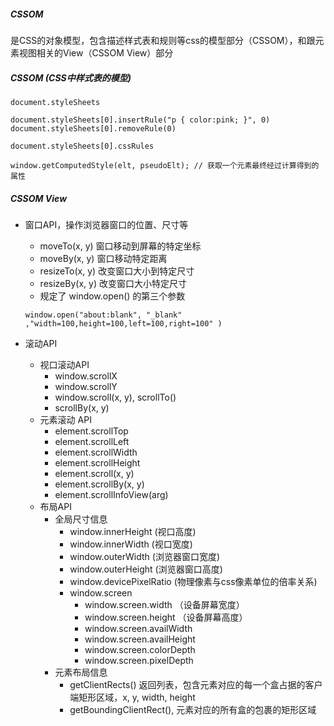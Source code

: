 #####  CSSOM
是CSS的对象模型，包含描述样式表和规则等css的模型部分（CSSOM），和跟元素视图相关的View（CSSOM View）部分

##### CSSOM (CSS中样式表的模型)
```
document.styleSheets

document.styleSheets[0].insertRule("p { color:pink; }", 0)
document.styleSheets[0].removeRule(0)

document.styleSheets[0].cssRules

window.getComputedStyle(elt, pseudoElt); // 获取一个元素最终经过计算得到的属性

```

##### CSSOM View
- 窗口API，操作浏览器窗口的位置、尺寸等
  - moveTo(x, y) 窗口移动到屏幕的特定坐标
  - moveBy(x, y) 窗口移动特定距离
  - resizeTo(x, y) 改变窗口大小到特定尺寸
  - resizeBy(x, y) 改变窗口大小特定尺寸
  - 规定了 window.open() 的第三个参数
  ```
  window.open("about:blank", "_blank" ,"width=100,height=100,left=100,right=100" )
  ```

- 滚动API
  - 视口滚动API
    - window.scrollX
    - window.scrollY
    - window.scroll(x, y), scrollTo()
    - scrollBy(x, y)
  - 元素滚动 API
    - element.scrollTop
    - element.scrollLeft
    - element.scrollWidth
    - element.scrollHeight
    - element.scroll(x, y)
    - element.scrollBy(x, y)
    - element.scrollInfoView(arg)
  - 布局API
    - 全局尺寸信息
      - window.innerHeight (视口高度)
      - window.innerWidth  (视口宽度)
      - window.outerWidth (浏览器窗口宽度)
      - window.outerHeight (浏览器窗口高度)
      - window.devicePixelRatio (物理像素与css像素单位的倍率关系)
      - window.screen 
        - window.screen.width （设备屏幕宽度）
        - window.screen.height （设备屏幕高度）
        - window.screen.availWidth
        - window.screen.availHeight
        - window.screen.colorDepth
        - window.screen.pixelDepth
    - 元素布局信息
      - getClientRects() 返回列表，包含元素对应的每一个盒占据的客户端矩形区域，x, y, width, height
      - getBoundingClientRect(), 元素对应的所有盒的包裹的矩形区域